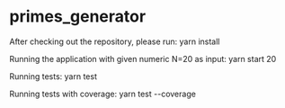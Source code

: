 # primes_generator

After checking out the repository, please run:
yarn install



Running the application with given numeric N=20 as input:
yarn start 20
  


Running tests:
yarn test



Running tests with coverage:
yarn test --coverage
